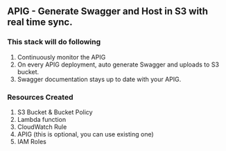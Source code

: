 ## APIG - Generate Swagger and Host in S3 with real time sync.

### This stack will do following

1. Continuously monitor the APIG
2. On every APIG deployment, auto generate Swagger and uploads to S3 bucket.
3. Swagger documentation stays up to date with your APIG.

### Resources Created

1. S3 Bucket & Bucket Policy
2. Lambda function
3. CloudWatch Rule
4. APIG (this is optional, you can use existing one)
5. IAM Roles 
